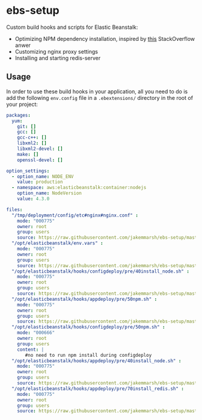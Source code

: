 # ebs-setup

Custom build hooks and scripts for Elastic Beanstalk:

- Optimizing NPM dependency installation, inspired by [this](http://stackoverflow.com/a/21260702/880859) StackOverflow anwer
- Customizing nginx proxy settings
- Installing and starting redis-server

## Usage

In order to use these build hooks in your application, all you need to do is add the following `env.config` file in a `.ebextensions/` directory in the root of your project:

```yaml
packages:
  yum:
    git: []
    gcc: []
    gcc-c++: []
    libxml2: []
    libxml2-devel: []
    make: []
    openssl-devel: []

option_settings:
  - option_name: NODE_ENV
    value: production
  - namespace: aws:elasticbeanstalk:container:nodejs
    option_name: NodeVersion
    value: 4.3.0

files:
  "/tmp/deployment/config/etc#nginx#nginx.conf" :
    mode: "000775"
    owner: root
    group: users
    source: https://raw.githubusercontent.com/jakemmarsh/ebs-setup/master/nginx.conf
  "/opt/elasticbeanstalk/env.vars" :
    mode: "000775"
    owner: root
    group: users
    source: https://raw.githubusercontent.com/jakemmarsh/ebs-setup/master/env.vars
  "/opt/elasticbeanstalk/hooks/configdeploy/pre/40install_node.sh" :
    mode: "000775"
    owner: root
    group: users
    source: https://raw.githubusercontent.com/jakemmarsh/ebs-setup/master/40install_node.sh
  "/opt/elasticbeanstalk/hooks/appdeploy/pre/50npm.sh" :
    mode: "000775"
    owner: root
    group: users
    source: https://raw.githubusercontent.com/jakemmarsh/ebs-setup/master/50npm.sh
  "/opt/elasticbeanstalk/hooks/configdeploy/pre/50npm.sh" :
    mode: "000666"
    owner: root
    group: users
    content: |
       #no need to run npm install during configdeploy
  "/opt/elasticbeanstalk/hooks/appdeploy/pre/40install_node.sh" :
    mode: "000775"
    owner: root
    group: users
    source: https://raw.githubusercontent.com/jakemmarsh/ebs-setup/master/40install_node.sh
  "/opt/elasticbeanstalk/hooks/appdeploy/pre/70install_redis.sh" :
    mode: "000775"
    owner: root
    group: users
    source: https://raw.githubusercontent.com/jakemmarsh/ebs-setup/master/70install_redis.sh
```
